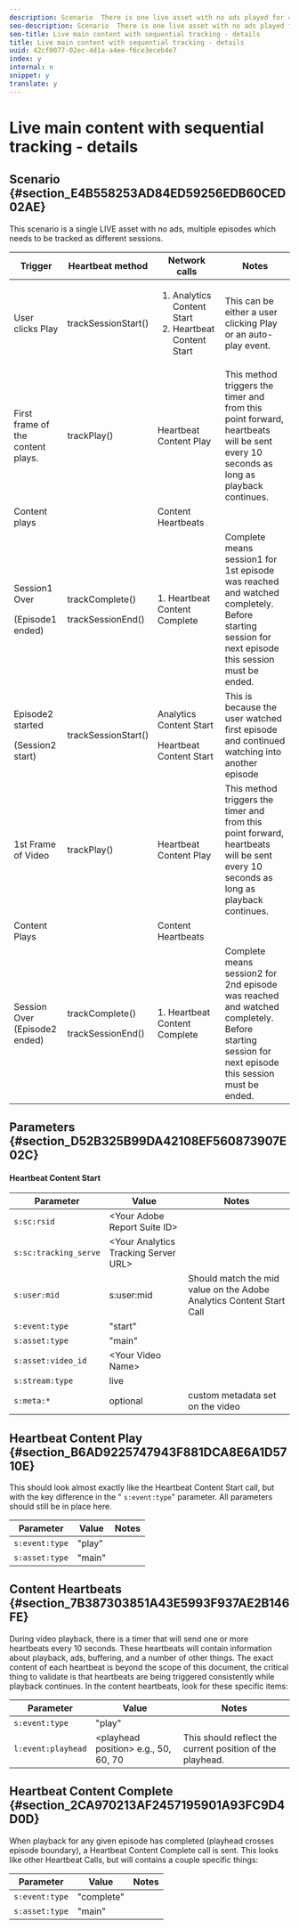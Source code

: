 ```yaml
---
description: Scenario  There is one live asset with no ads played for 40 secs after joining the live stream.
seo-description: Scenario  There is one live asset with no ads played for 40 secs after joining the live stream.
seo-title: Live main content with sequential tracking - details
title: Live main content with sequential tracking - details
uuid: 42cf0077-02ec-4d1a-a4ee-f6ce3eceb4e7
index: y
internal: n
snippet: y
translate: y
---
```


# Live main content with sequential tracking - details


## Scenario {#section_E4B558253AD84ED59256EDB60CED02AE}


<table id="table_650DCE0B482249FFB01CCE36F2DCF259"> 
 <desc>
  This scenario is a single LIVE asset with no ads, multiple episodes which needs to be tracked as different sessions.
 </desc> 
 <thead> 
  <tr> 
   <th colname="col1" class="entry">Trigger</th> 
   <th colname="col2" class="entry">Heartbeat method</th> 
   <th colname="col3" class="entry">Network calls</th> 
   <th colname="col4" class="entry">Notes</th> 
  </tr>
 </thead>
 <tbody> 
  <tr> 
   <td colname="col1">User clicks <span class="uicontrol">Play</span> </td> 
   <td colname="col2"><span class="codeph">trackSessionStart()</span> </td> 
   <td colname="col3"> 
    <ol id="ol_94E8B596F0134291AEAF8AEE7BA328FC"> 
     <li id="li_EAC4DBC95F2A427B91B10FB62655C56F">Analytics Content Start</li> 
     <li id="li_E9FAF09FFB934BC6880BA9DEABB1D00F">Heartbeat Content Start</li> 
    </ol> </td> 
   <td colname="col4">This can be either a user clicking Play or an auto-play event.</td> 
  </tr> 
  <tr> 
   <td colname="col1">First frame of the content plays.</td> 
   <td colname="col2"><span class="codeph">trackPlay()</span> </td> 
   <td colname="col3">Heartbeat Content Play</td> 
   <td colname="col4">This method triggers the timer and from this point forward, heartbeats will be sent every 10 seconds as long as playback continues.</td> 
  </tr> 
  <tr> 
   <td colname="col1">Content plays</td> 
   <td colname="col2"> </td> 
   <td colname="col3">Content Heartbeats</td> 
   <td colname="col4"> </td> 
  </tr> 
  <tr> 
   <td colname="col1"> <p>Session1 Over</p> <p>(Episode1 ended)</p> </td> 
   <td colname="col2"> <p><span class="codeph">trackComplete()</span></p> <p><span class="codeph">trackSessionEnd()</span></p> </td> 
   <td colname="col3">1. Heartbeat Content Complete</td> 
   <td colname="col4">Complete means session1 for 1st episode was reached and watched completely. Before starting session for next episode this session must be ended.</td> 
  </tr> 
  <tr> 
   <td colname="col1"> <p>Episode2 started</p> <p>(Session2 start)</p> </td> 
   <td colname="col2"><span class="codeph">trackSessionStart()</span></td> 
   <td colname="col3"> <p>Analytics Content Start</p> <p>Heartbeat Content Start</p> </td> 
   <td colname="col4">This is because the user watched first episode and continued watching into another episode</td> 
  </tr> 
  <tr> 
   <td colname="col1">1st Frame of Video</td> 
   <td colname="col2"><span class="codeph">trackPlay()</span></td> 
   <td colname="col3">Heartbeat Content Play</td> 
   <td colname="col4">This method triggers the timer and from this point forward, heartbeats will be sent every 10 seconds as long as playback continues.</td> 
  </tr> 
  <tr> 
   <td colname="col1">Content Plays</td> 
   <td colname="col2"> </td> 
   <td colname="col3">Content Heartbeats</td> 
   <td colname="col4"> </td> 
  </tr> 
  <tr> 
   <td colname="col1">Session Over (Episode2 ended)</td> 
   <td colname="col2"> <p><span class="codeph">trackComplete()</span></p> <p><span class="codeph">trackSessionEnd()</span></p> </td> 
   <td colname="col3">1. Heartbeat Content Complete</td> 
   <td colname="col4">Complete means session2 for 2nd episode was reached and watched completely. Before starting session for next episode this session must be ended.</td> 
  </tr> 
 </tbody> 
</table>


## Parameters {#section_D52B325B99DA42108EF560873907E02C}


#### Heartbeat Content Start
| Parameter |Value |Notes |
|---|---|---|
| `s:sc:rsid` |&lt;Your Adobe Report Suite ID&gt; |  |
| `s:sc:tracking_serve` |&lt;Your Analytics Tracking Server URL&gt; |  |
| `s:user:mid` |s:user:mid |Should match the mid value on the Adobe Analytics Content Start Call |
| `s:event:type` |"start" |  |
| `s:asset:type` |"main" |  |
| `s:asset:video_id` |&lt;Your Video Name&gt; |  |
| `s:stream:type` |live |  |
| `s:meta:*` |optional |custom metadata set on the video |


## Heartbeat Content Play {#section_B6AD9225747943F881DCA8E6A1D5710E}

This should look almost exactly like the Heartbeat Content Start call, but with the key difference in the " `s:event:type`" parameter. All parameters should still be in place here. 

| Parameter |Value |Notes |
|---|---|---|
| `s:event:type` |"play" |  |
| `s:asset:type` |"main" |  |


## Content Heartbeats {#section_7B387303851A43E5993F937AE2B146FE}

During video playback, there is a timer that will send one or more heartbeats every 10 seconds. These heartbeats will contain information about playback, ads, buffering, and a number of other things. The exact content of each heartbeat is beyond the scope of this document, the critical thing to validate is that heartbeats are being triggered consistently while playback continues.
In the content heartbeats, look for these specific items: 

| Parameter |Value |Notes |
|---|---|---|
| `s:event:type` |"play" |  |
| `l:event:playhead` |&lt;playhead position&gt; e.g., 50, 60, 70 |This should reflect the current position of the playhead. |


## Heartbeat Content Complete {#section_2CA970213AF2457195901A93FC9D4D0D}

When playback for any given episode has completed (playhead crosses episode boundary), a Heartbeat Content Complete call is sent. This looks like other Heartbeat Calls, but will contains a couple specific things: 

| Parameter |Value |Notes |
|---|---|---|
| `s:event:type` |"complete" |  |
| `s:asset:type` |"main" |  |

